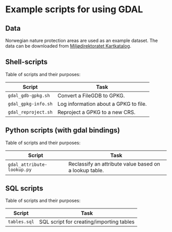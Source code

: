 # Example scripts for using GDAL

## Data
Norwegian nature protection areas are used as an example dataset. The data
can be downloaded from
[Miljødirektoratet Kartkatalog](https://kartkatalog.miljodirektoratet.no/Dataset/Details/0).

## Shell-scripts

Table of scripts and their purposes:

| Script | Task |
| ------ | ---- |
| `gdal_gdb-gpkg.sh` | Convert a FileGDB to GPKG. |
| `gdal_gpkg-info.sh` | Log information about a GPKG to file. |
| `gdal_reproject.sh` | Reproject a GPKG to a new CRS. |

## Python scripts (with gdal bindings)

Table of scripts and their purposes:

| Script | Task |
| ------ | ---- |
| `gdal_attribute-lookup.py` | Reclassify an attribute value based on a lookup table. |

## SQL scripts

Table of scripts and their purposes:

| Script | Task |
| ------ | ---- |
| `tables.sql` | SQL script for creating/importing tables |